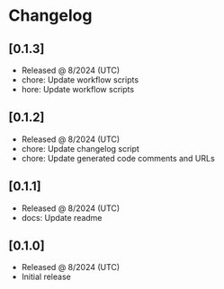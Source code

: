 # Changelog

## [0.1.3]

- Released @ 8/2024 (UTC)
- chore: Update workflow scripts
- hore: Update workflow scripts

## [0.1.2]

- Released @ 8/2024 (UTC)
- chore: Update changelog script
- chore: Update generated code comments and URLs

## [0.1.1]

- Released @ 8/2024 (UTC)
- docs: Update readme

## [0.1.0]

- Released @ 8/2024 (UTC)
- Initial release
